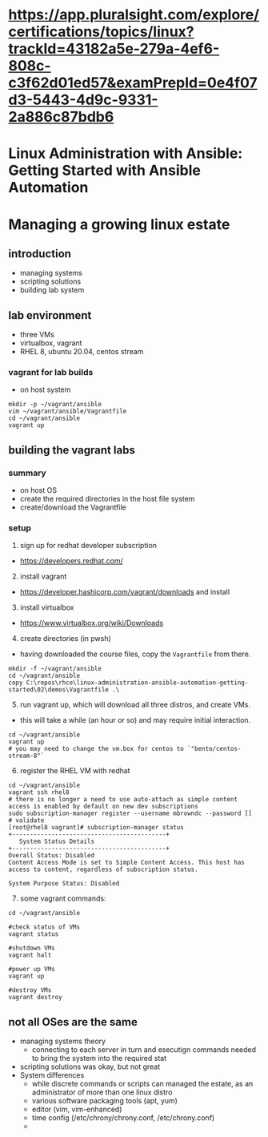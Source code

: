 # https://app.pluralsight.com/explore/certifications/topics/linux?trackId=43182a5e-279a-4ef6-808c-c3f62d01ed57&examPrepId=0e4f07d3-5443-4d9c-9331-2a886c87bdb6

# Linux Administration with Ansible: Getting Started with Ansible Automation

# Managing a growing linux estate

## introduction
* managing systems
* scripting solutions
* building lab system

## lab environment
* three VMs
* virtualbox, vagrant
* RHEL 8, ubuntu 20.04, centos stream

### vagrant for lab builds
* on host system
```
mkdir -p ~/vagrant/ansible
vim ~/vagrant/ansible/Vagrantfile
cd ~/vagrant/ansible
vagrant up
```

## building the vagrant labs

### summary
* on host OS
* create the required directories in the host file system
* create/download the Vagrantfile

### setup
1. sign up for redhat developer subscription
* https://developers.redhat.com/

2. install vagrant
* https://developer.hashicorp.com/vagrant/downloads and install

3. install virtualbox
* https://www.virtualbox.org/wiki/Downloads

4. create directories (in pwsh)
* having downloaded the course files, copy the `Vagrantfile` from there.
```
mkdir -f ~/vagrant/ansible
cd ~/vagrant/ansible
copy C:\repos\rhce\linux-administration-ansible-automation-getting-started\02\demos\Vagrantfile .\
```

5. run vagrant up, which will download all three distros, and create VMs.
* this will take a while (an hour or so) and may require initial interaction.
```
cd ~/vagrant/ansible
vagrant up
# you may need to change the vm.box for centos to `"bento/centos-stream-8"`
```

6. register the RHEL VM with redhat
```
cd ~/vagrant/ansible
vagrant ssh rhel8
# there is no longer a need to use auto-attach as simple content access is enabled by default on new dev subscriptions
sudo subscription-manager register --username mbrowndc --password []
# validate
[root@rhel8 vagrant]# subscription-manager status
+-------------------------------------------+
   System Status Details
+-------------------------------------------+
Overall Status: Disabled
Content Access Mode is set to Simple Content Access. This host has access to content, regardless of subscription status.

System Purpose Status: Disabled
```

7. some vagrant commands:
```
cd ~/vagrant/ansible

#check status of VMs
vagrant status

#shutdown VMs
vagrant halt

#power up VMs
vagrant up

#destroy VMs
vagrant destroy
```

## not all OSes are the same
* managing systems theory
  * connecting to each server in turn and esecutign commands needed to bring the system into the required stat
* scripting solutions was okay, but not great
* System differences
  * while discrete commands or scripts can managed the estate, as an administrator of more than one linux distro
  * various software packaging tools (apt, yum)
  * editor (vim, vim-enhanced)
  * time config (/etc/chrony/chrony.conf, /etc/chrony.conf)
  * 